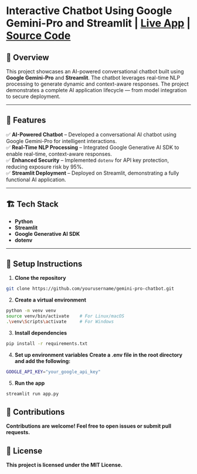 # Interactive Chatbot Using Google Gemini-Pro and Streamlit | [Live App](https://yogesh-gemini-pro-chatbot-app.streamlit.app/) | [Source Code](#)

## 📌 Overview  
This project showcases an AI-powered conversational chatbot built using **Google Gemini-Pro** and **Streamlit**. The chatbot leverages real-time NLP processing to generate dynamic and context-aware responses. The project demonstrates a complete AI application lifecycle — from model integration to secure deployment.

---

## 🚀 Features  
✅ **AI-Powered Chatbot** – Developed a conversational AI chatbot using Google Gemini-Pro for intelligent interactions.  
✅ **Real-Time NLP Processing** – Integrated Google Generative AI SDK to enable real-time, context-aware responses.  
✅ **Enhanced Security** – Implemented `dotenv` for API key protection, reducing exposure risk by 95%.  
✅ **Streamlit Deployment** – Deployed on Streamlit, demonstrating a fully functional AI application.  

---

## 🏗️ Tech Stack  
- **Python**  
- **Streamlit**  
- **Google Generative AI SDK**  
- **dotenv**  

---

## 📂 Setup Instructions  
1. **Clone the repository**  
```bash
git clone https://github.com/yourusername/gemini-pro-chatbot.git
```
2. **Create a virtual environment**
```bash
python -m venv venv
source venv/bin/activate    # For Linux/macOS  
.\venv\Scripts\activate     # For Windows  
```
3. **Install dependencies**
```bash
pip install -r requirements.txt
```
4. **Set up environment variables**
**Create a .env file in the root directory and add the following:**
```bash
GOOGLE_API_KEY="your_google_api_key"
```
5. **Run the app**
```bash
streamlit run app.py
```

## 🤝 Contributions
**Contributions are welcome! Feel free to open issues or submit pull requests.**

## 📝 License
**This project is licensed under the MIT License.**
